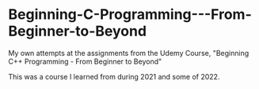 # Beginning-C-Programming---From-Beginner-to-Beyond
My own attempts at the assignments from the Udemy Course, "Beginning C++ Programming - From Beginner to Beyond"

This was a course I learned from during 2021 and some of 2022.
